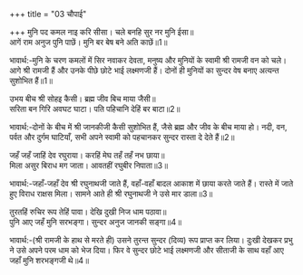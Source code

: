 +++
title = "03 चौपाई"

+++
मुनि पद कमल नाइ करि सीसा। चले बनहि सुर नर मुनि ईसा॥  
आगें राम अनुज पुनि पाछें। मुनि बर बेष बने अति काछें॥1॥  

भावार्थ:-मुनि के चरण कमलों में सिर नवाकर देवता, मनुष्य और मुनियों के स्वामी श्री रामजी वन को चले। आगे श्री रामजी हैं और उनके पीछे छोटे भाई लक्ष्मणजी हैं। दोनों ही मुनियों का सुन्दर वेष बनाए अत्यन्त सुशोभित हैं॥1॥  

उभय बीच श्री सोहइ कैसी। ब्रह्म जीव बिच माया जैसी॥  
सरिता बन गिरि अवघट घाटा। पति पहिचानि देहिं बर बाटा॥2॥  

भावार्थ:-दोनों के बीच में श्री जानकीजी कैसी सुशोभित हैं, जैसे ब्रह्म और जीव के बीच माया हो। नदी, वन, पर्वत और दुर्गम घाटियाँ, सभी अपने स्वामी को पहचानकर सुन्दर रास्ता दे देते हैं॥2॥  

जहँ जहँ जाहिं देव रघुराया। करहिं मेघ तहँ तहँ नभ छाया॥  
मिला असुर बिराध मग जाता। आवतहीं रघुबीर निपाता॥3॥  

भावार्थ:-जहाँ-जहाँ देव श्री रघुनाथजी जाते हैं, वहाँ-वहाँ बादल आकाश में छाया करते जाते हैं। रास्ते में जाते हुए विराध राक्षस मिला। सामने आते ही श्री रघुनाथजी ने उसे मार डाला॥3॥  

तुरतहिं रुचिर रूप तेहिं पावा। देखि दुखी निज धाम पठावा॥  
पुनि आए जहँ मुनि सरभङ्गा। सुन्दर अनुज जानकी सङ्गा॥4॥  

भावार्थ:-(श्री रामजी के हाथ से मरते ही) उसने तुरन्त सुन्दर (दिव्य) रूप प्राप्त कर लिया। दुःखी देखकर प्रभु ने उसे अपने परम धाम को भेज दिया। फिर वे सुन्दर छोटे भाई लक्ष्मणजी और सीताजी के साथ वहाँ आए जहाँ मुनि शरभङ्गजी थे॥4॥  
